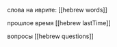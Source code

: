 слова на иврите: [[hebrew words]]

прошлое время [[hebrew lastTime]] 

вопросы [[hebrew questions]]

